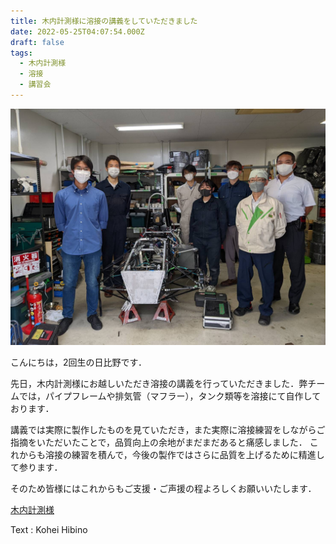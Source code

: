 ```yaml
---
title: 木内計測様に溶接の講義をしていただきました
date: 2022-05-25T04:07:54.000Z
draft: false
tags:
  - 木内計測様
  - 溶接
  - 講習会
---
```

![](きうち.jpg)

こんにちは，2回生の日比野です．

先日，木内計測様にお越しいただき溶接の講義を行っていただきました．弊チームでは，パイプフレームや排気管（マフラー），タンク類等を溶接にて自作しております．

講義では実際に製作したものを見ていただき，また実際に溶接練習をしながらご指摘をいただいたことで，品質向上の余地がまだまだあると痛感しました．
これからも溶接の練習を積んで，今後の製作ではさらに品質を上げるために精進して参ります．

そのため皆様にはこれからもご支援・ご声援の程よろしくお願いいたします．

[木内計測様](http://kiuchi-ins.co.jp/)

Text : Kohei Hibino